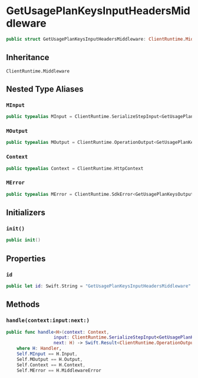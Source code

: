 # GetUsagePlanKeysInputHeadersMiddleware

``` swift
public struct GetUsagePlanKeysInputHeadersMiddleware: ClientRuntime.Middleware 
```

## Inheritance

`ClientRuntime.Middleware`

## Nested Type Aliases

### `MInput`

``` swift
public typealias MInput = ClientRuntime.SerializeStepInput<GetUsagePlanKeysInput>
```

### `MOutput`

``` swift
public typealias MOutput = ClientRuntime.OperationOutput<GetUsagePlanKeysOutputResponse>
```

### `Context`

``` swift
public typealias Context = ClientRuntime.HttpContext
```

### `MError`

``` swift
public typealias MError = ClientRuntime.SdkError<GetUsagePlanKeysOutputError>
```

## Initializers

### `init()`

``` swift
public init() 
```

## Properties

### `id`

``` swift
public let id: Swift.String = "GetUsagePlanKeysInputHeadersMiddleware"
```

## Methods

### `handle(context:input:next:)`

``` swift
public func handle<H>(context: Context,
                  input: ClientRuntime.SerializeStepInput<GetUsagePlanKeysInput>,
                  next: H) -> Swift.Result<ClientRuntime.OperationOutput<GetUsagePlanKeysOutputResponse>, MError>
    where H: Handler,
    Self.MInput == H.Input,
    Self.MOutput == H.Output,
    Self.Context == H.Context,
    Self.MError == H.MiddlewareError
```
